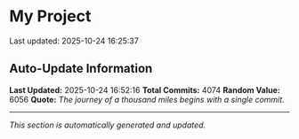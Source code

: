 # My Project


Last updated: 2025-10-24 16:25:37

















































































































































































































































































































































































































































































































































































































































































































































































































































































































































































































































































































































































































































































































































































































































































































































































































































































































































































































































































































































































































































































































































































































































































































































































































































































































































































































































































































































































































































































































































































































































































































































































































































































































































































































































































































































































































































































































































































































































































































































































































































































































































































































































































































































































































































































































































































































































## Auto-Update Information

**Last Updated:** 2025-10-24 16:52:16
**Total Commits:** 4074
**Random Value:** 6056
**Quote:** _The journey of a thousand miles begins with a single commit._

---
_This section is automatically generated and updated._